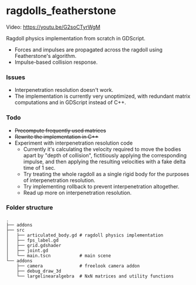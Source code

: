 # ragdolls_featherstone

Video: https://youtu.be/G2soCTyrWgM

Ragdoll physics implementation from scratch in GDScript.

* Forces and impulses are propagated across the ragdoll using Featherstone's algorithm.
* Impulse-based collision response.




### Issues
* Interpenetration resolution doesn't work.
* The implementation is currently very unoptimized, with redundant matrix computations and in GDScript instead of C++.


### Todo
* ~~Precompute frequently used matrices~~
* ~~Rewrite the implementation in C++~~
* Experiment with interpenetration resolution code
    * Currently it's calculating the velocity required to move the bodies apart by "depth of collision", fictitiously applying the corresponding impulse, and then applying the resulting velocities with a fake delta time of 1 sec.
    * Try treating the whole ragdoll as a single rigid body for the purposes of interpenetration resolution.
    * Try implementing rollback to prevent interpenetration altogether.
    * Read up more on interpenetration resolution.


### Folder structure
```
.
├── addons
├── src
│   ├── articulated_body.gd # ragdoll physics implementation
│   ├── fps_label.gd
│   ├── grid.gdshader
│   ├── joint.gd
│   └── main.tscn           # main scene
└── addons
    ├── camera              # freelook camera addon
    ├── debug_draw_3d
    └── largelinearalgebra  # NxN matrices and utility functions
```

